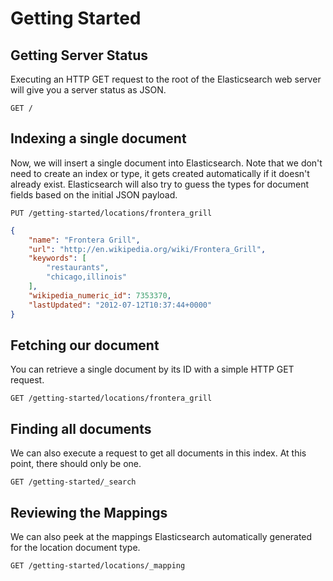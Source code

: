 # Getting Started

## Getting Server Status

Executing an HTTP GET request to the root of the Elasticsearch
web server will give you a server status as JSON.

`GET /`

## Indexing a single document

Now, we will insert a single document into Elasticsearch. Note that
we don't need to create an index or type, it gets created automatically if it doesn't already exist.  Elasticsearch will also try to guess the types for document fields based on the initial JSON payload.

`PUT /getting-started/locations/frontera_grill`

```json
{
    "name": "Frontera Grill",
    "url": "http://en.wikipedia.org/wiki/Frontera_Grill",
    "keywords": [
        "restaurants",
        "chicago,illinois"
    ],
    "wikipedia_numeric_id": 7353370,
    "lastUpdated": "2012-07-12T10:37:44+0000"
}
```

## Fetching our document

You can retrieve a single document by its ID with a simple HTTP GET request.

`GET /getting-started/locations/frontera_grill`

## Finding all documents

We can also execute a request to get all documents in this index.  At this point, there should only be one.

`GET /getting-started/_search`

## Reviewing the Mappings

We can also peek at the mappings Elasticsearch automatically generated for the location document type.

`GET /getting-started/locations/_mapping`